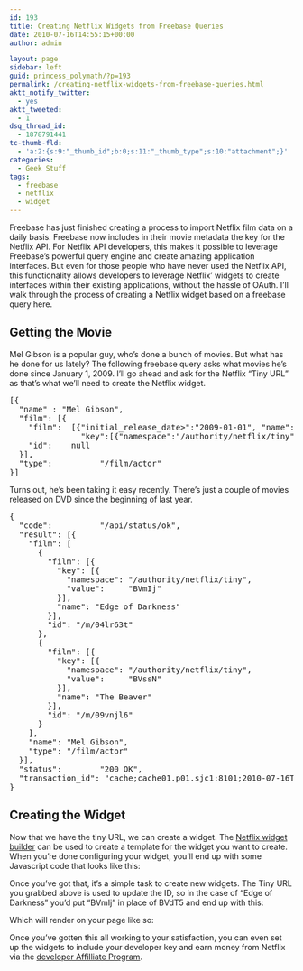 ```yaml
---
id: 193
title: Creating Netflix Widgets from Freebase Queries
date: 2010-07-16T14:55:15+00:00
author: admin

layout: page
sidebar: left
guid: princess_polymath/?p=193
permalink: /creating-netflix-widgets-from-freebase-queries.html
aktt_notify_twitter:
  - yes
aktt_tweeted:
  - 1
dsq_thread_id:
  - 1878791441
tc-thumb-fld:
  - 'a:2:{s:9:"_thumb_id";b:0;s:11:"_thumb_type";s:10:"attachment";}'
categories:
  - Geek Stuff
tags:
  - freebase
  - netflix
  - widget
---
```

Freebase has just finished creating a process to import Netflix film data on a daily basis. Freebase now includes in their movie metadata the key for the Netflix API. For Netflix API developers, this makes it possible to leverage Freebase&#8217;s powerful query engine and create amazing application interfaces. But even for those people who have never used the Netflix API, this functionality allows developers to leverage Netflix&#8217; widgets to create interfaces within their existing applications, without the hassle of OAuth. I&#8217;ll walk through the process of creating a Netflix widget based on a freebase query here.

## Getting the Movie

Mel Gibson is a popular guy, who&#8217;s done a bunch of movies. But what has he done for us lately? The following freebase query asks what movies he&#8217;s done since January 1, 2009. I&#8217;ll go ahead and ask for the Netflix &#8220;Tiny URL&#8221; as that&#8217;s what we&#8217;ll need to create the Netflix widget.

<pre>[{
  "name" : "Mel Gibson",
  "film": [{
    "film":  [{"initial_release_date>":"2009-01-01", "name":null,
               "key":[{"namespace":"/authority/netflix/tiny", "value":null}]}],
    "id":    null
  }],
  "type":          "/film/actor"
}]​</pre>

Turns out, he&#8217;s been taking it easy recently. There&#8217;s just a couple of movies released on DVD since the beginning of last year.

<pre>{
  "code":          "/api/status/ok",
  "result": [{
    "film": [
      {
        "film": [{
          "key": [{
            "namespace": "/authority/netflix/tiny",
            "value":     "BVmIj"
          }],
          "name": "Edge of Darkness"
        }],
        "id": "/m/04lr63t"
      },
      {
        "film": [{
          "key": [{
            "namespace": "/authority/netflix/tiny",
            "value":     "BVssN"
          }],
          "name": "The Beaver"
        }],
        "id": "/m/09vnjl6"
      }
    ],
    "name": "Mel Gibson",
    "type": "/film/actor"
  }],
  "status":        "200 OK",
  "transaction_id": "cache;cache01.p01.sjc1:8101;2010-07-16T21:13:40Z;0034"
}</pre>

## Creating the Widget

Now that we have the tiny URL, we can create a widget. The [Netflix widget builder](http://developer.netflix.com/Widgets) can be used to create a template for the widget you want to create. When you&#8217;re done configuring your widget, you&#8217;ll end up with some Javascript code that looks like this:

<script src=&#8221;http://jsapi.netflix.com/us/api/w/s/sp100.js&#8221; settings=&#8221;id=http://movi.es/BVdT5&#8243;></script>

Once you&#8217;ve got that, it&#8217;s a simple task to create new widgets. The Tiny URL you grabbed above is used to update the ID, so in the case of &#8220;Edge of Darkness&#8221; you&#8217;d put &#8220;BVmIj&#8221; in place of BVdT5 and end up with this:

<script src=&#8221;http://jsapi.netflix.com/us/api/w/s/sp100.js&#8221; settings=&#8221;id=http://movi.es/BVmIj&#8221;></script>

Which will render on your page like so:



Once you&#8217;ve gotten this all working to your satisfaction, you can even set up the widgets to include your developer key and earn money from Netflix via the [developer Affilliate Program](http://developer.netflix.com/docs/Affiliate_Program).